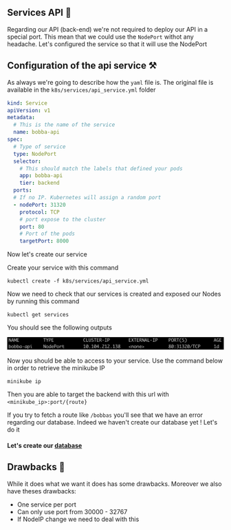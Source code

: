 ## Services API 🎒

Regarding our API (back-end) we're not required to deploy our API in a special port. This mean that we could use the ```NodePort``` withot any headache. Let's configured the service so that it will use the NodePort

## Configuration of the api service ⚒️

As always we're going to describe how the ```yaml``` file is. The original file is available in the ```k8s/services/api_service.yml``` folder

```yaml
kind: Service
apiVersion: v1
metadata:
  # This is the name of the service
  name: bobba-api
spec:
  # Type of service
  type: NodePort
  selector:
    # This should match the labels that defined your pods
    app: bobba-api
    tier: backend
  ports:
  # If no IP. Kubernetes will assign a random port
  - nodePort: 31320
    protocol: TCP
    # port expose to the cluster
    port: 80
    # Port of the pods
    targetPort: 8000
```

Now let's create our service

Create your service with this command

```shell
kubectl create -f k8s/services/api_service.yml
```

Now we need to check that our services is created and exposed our Nodes by running this command

```shell
kubectl get services
```

You should see the following outputs

![bobba service](../../img/bobba-api.png)

Now you should be able to access to your service. Use the command below in order to retrieve the minikube IP

```shell
minikube ip
```

Then you are able to target the backend with this url with ```<minikube_ip>:port/{route}```

If you try to fetch a route like ```/bobbas``` you'll see that we have an error regarding our database. Indeed we haven't create our database yet ! Let's do it

#### Let's create our [database](database.md)

## Drawbacks 🔮

While it does what we want it does has some drawbacks. Moreover we also have theses drawbacks:

- One service per port
- Can only use port from 30000 - 32767
- If NodeIP change we need to deal with this
